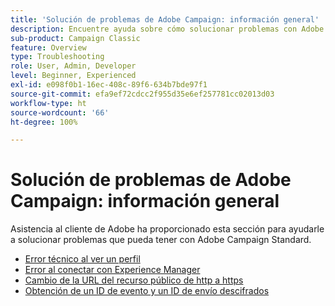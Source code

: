```yaml
---
title: 'Solución de problemas de Adobe Campaign: información general'
description: Encuentre ayuda sobre cómo solucionar problemas con Adobe Campaign.
sub-product: Campaign Classic
feature: Overview
type: Troubleshooting
role: User, Admin, Developer
level: Beginner, Experienced
exl-id: e098f0b1-16ec-408c-89f6-634b7bde97f1
source-git-commit: efa9ef72cdcc2f955d35e6ef257781cc02013d03
workflow-type: ht
source-wordcount: '66'
ht-degree: 100%

---
```


# Solución de problemas de Adobe Campaign: información general

Asistencia al cliente de Adobe ha proporcionado esta sección para ayudarle a solucionar problemas que pueda tener con Adobe Campaign Standard.

* [Error técnico al ver un perfil](/help/troubleshoot/technical-error-while-viewing-profile.md)
* [Error al conectar con Experience Manager](/help/troubleshoot/error-aem-connection.md)
* [Cambio de la URL del recurso público de http a https](/help/troubleshoot/change-public-resource-url.md)
* [Obtención de un ID de evento y un ID de envío descifrados](/help/troubleshoot/decrypted-eventid-and-deliveryid.md)

